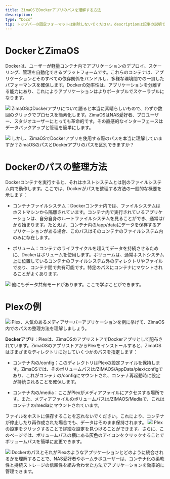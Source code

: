 ```yaml
---
title: ZimaOSでDockerアプリのパスを理解する方法
description:
type: “Docs”
tip: トップバーの固定フォーマットは削除しないでください。descriptionは記事の説明です。記入しない場合、内容の最初の段落が切り取られます。
---
```

# DockerとZimaOS
Dockerは、ユーザーが軽量コンテナ内でアプリケーションのデプロイ、スケーリング、管理を自動化できるプラットフォームです。これらのコンテナは、アプリケーションとそのすべての依存関係をバンドルし、多様な環境間での一貫したパフォーマンスを確保します。Dockerの効率性は、アプリケーションを分離する能力にあり、これによりアプリケーションはよりポータブルでスケーラブルになります。

![](https://manage.icewhale.io/api/static/docs/1722494286724_image.png)
ZimaOSはDockerアプリについて語ると本当に素晴らしいもので、わずか数回のクリックでプロセスを簡素化します。ZimaOSはNAS愛好者、プロユーザー、スタジオユーザーにとっても革命的です。その直感的なインターフェースはデータバックアップと管理を簡単にします。

![](https://manage.icewhale.io/api/static/docs/1722494305565_image.png)
しかし、ZimaOSでDockerアプリを使用する際のパスを本当に理解していますか？ZimaOSのパスとDockerアプリのパスを区別できますか？

# Dockerのパスの整理方法
Dockerコンテナを実行すると、それはホストシステムとは別のファイルシステム内で動作します。ここでは、Dockerがパスを整理する方法の一般的な概要を示します：

- コンテナファイルシステム：Dockerコンテナ内では、ファイルシステムはホストマシンから隔離されています。コンテナ内で実行されているアプリケーションは、自分自身のルートファイルシステムを見ることができ、通常は/から始まります。たとえば、コンテナ内の/app/dataにデータを保存するアプリケーションがある場合、このパスはそのコンテナのファイルシステム内のみに存在します。

- ボリューム：コンテナのライフサイクルを超えてデータを持続させるために、Dockerはボリュームを使用します。ボリュームは、通常ホストシステム上に位置しているコンテナのファイルシステム外のディレクトリやファイルであり、コンテナ間で共有可能です。特定のパスにコンテナにマウントされることがよくあります。

![](https://manage.icewhale.io/api/static/docs/1722494354267_image.png)
他にもデータ共有モードがあります。ここで学ぶことができます。

# Plexの例
![](https://manage.icewhale.io/api/static/docs/1722494383898_image.png)
Plex、人気のあるメディアサーバーアプリケーションを例に挙げて、ZimaOS内でのパスの整理方法を理解しましょう。

**Dockerアプリ**：Plexは、ZimaOSのアプリストアでDockerアプリとして配布されています。ZimaOSのアプリストアからPlexをインストールすると、ZimaOSはさまざまなディレクトリに対していくつかのパスを指定します：

- コンテナ内の/config：このディレクトリはPlexの設定ファイルを保持します。ZimaOSでは、そのボリュームパスは/ZIMAOS/AppData/plex/configであり、これがコンテナの/configにマウントされ、コンテナ再起動時に設定が持続されることを確保します。

- コンテナ内の/media：ここがPlexがメディアファイルにアクセスする場所です。また、メディアファイルのボリュームパスは/ZIMAOS/Mediaで、これはコンテナの/mediaにマウントされています。

ファイルをホストに保存することを忘れないでください。これにより、コンテナが停止したり再作成された場合でも、データはそのまま保持されます。
![](https://manage.icewhale.io/api/static/docs/1722494441184_image.png)
Plexの設定をクリックすることで詳細な設定を見つけることができます。さらに、このページでは、ボリュームパスの横にある灰色のアイコンをクリックすることでボリュームパスを簡単に変更できます。

![](https://manage.icewhale.io/api/static/docs/1722494459333_image.png)
DockerのパスとそれがPlexのようなアプリケーションとどのように統合されるかを理解することで、NAS愛好者やホームラボユーザーは、コンテナ化の柔軟性と持続ストレージの信頼性を組み合わせた方法でアプリケーションを効率的に管理できます。